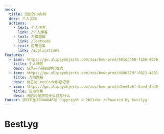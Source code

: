 ```yaml
---
hero:
  title: 信韵的小奥特
  desc: 个人文档
  actions:
    - text: 个人博客
      link: /个人博客
    - text: 力扣题解
      link: /leetcode
    - text: 应用合集
      link: /applications
features:
  - icon: https://gw.alipayobjects.com/zos/bmw-prod/881dc458-f20b-407b-947a-95104b5ec82b/k79dm8ih_w144_h144.png
    title: 个人博客
    desc: 记录一点碰到的坑啥的
  - icon: https://gw.alipayobjects.com/zos/bmw-prod/d60657df-0822-4631-9d7c-e7a869c2f21c/k79dmz3q_w126_h126.png
    title: 力扣题解
    desc: 自己的LeetCode刷题记录
  - icon: https://gw.alipayobjects.com/zos/bmw-prod/d1ee0c6f-5aed-4a45-a507-339a4bfe076c/k7bjsocq_w144_h144.png
    title: 应用合集
    desc: 闲的时候想写什么就写什么
footer: 浙ICP备19044645号 Copyright © 2021<br />Powered by bestlyg
---
```


# BestLyg
